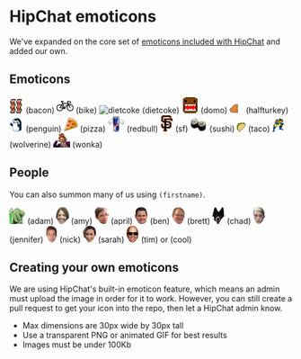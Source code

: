 # HipChat emoticons

We've expanded on the core set of [emoticons included with HipChat](http://hipchat-emoticons.nyh.name) and added our own.


## Emoticons

![bacon](src/bacon.png) (bacon)
![bike](src/bike.png) (bike)
![dietcoke](src/dietcoke) (dietcoke)
![domo](src/domo.gif) (domo)
![halfturkey](src/1_2_turkey.png) (halfturkey)
![penguin](src/penguin.gif) (penguin)
![pizza](src/pizza.png) (pizza)
![redbull](src/redbull.png) (redbull)
![sf](src/sf.png) (sf)
![sushi](src/sushi.png) (sushi)
![taco](src/taco.png) (taco)
![wolverine](src/wolverine.gif) (wolverine)
![wonka](src/wonka.png) (wonka)


## People

You can also summon many of us using `(firstname)`.

![adam](src/adam.png) (adam)
![amy](src/amy.png) (amy)
![april](src/april.png) (april)
![ben](src/ben.png) (ben)
![brett](src/brett.png) (brett)
![chad](src/chad.png) (chad)
![jennifer](src/jennifer.png) (jennifer)
![nick](src/nick.png) (nick)
![sarah](src/sarah2.png) (sarah)
![tim](src/tim.png) (tim) or (cool)

## Creating your own emoticons

We are using HipChat's built-in emoticon feature, which means an admin must upload the image in order for it to work. However, you can still create a pull request to get your icon into the repo, then let a HipChat admin know.

* Max dimensions are 30px wide by 30px tall
* Use a transparent PNG or animated GIF for best results
* Images must be under 100Kb

